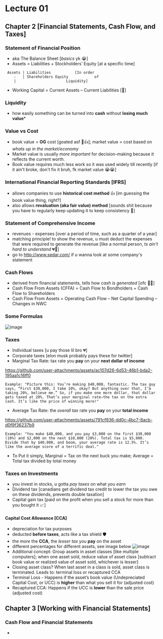 # Lecture 01
 
## Chapter 2 [Financial Statements, Cash Flow, and Taxes]
 
### Statement of Financial Position
 - aka The Balance Sheet [*basics* yk 😭]
 - Assets = Liabilities + Stockholders’ Equity [at a specific time]

```
 Assets | Liabilities			[In order
    -   | Shareholders Equity		 	 of
 	|					    Liquidity]
```
 - Working Capital = Current Assets – Current Liabilities [🤧]
 
### Liquidity
 - how easily something can be turned into **cash** without **losing much value***
 
### Value vs Cost
 - book value = **OG** cost [goated asf 🫡👍]; market value = cost based on *whats up in the market/economy*
 - Market value is usually *more important* for decision-making because it reflects the current worth.
 - Book value requires much less work so it was used widely till recently [if it ain't broke, don't fix it bruh, fk market value 😭😭]
 
### International Financial Reporting Standards [IFRS]
 - allows companies to use **historical cost method** 👍 [im guessing the book value thing, right?]
 - also allows **revaluation (aka fair value) method** [sounds shit because you have to regularly keep updating it to keep consistency 🤡]
 
### Statement of Comprehensive Income
 - revenues - expenses [over a period of time, such as a quarter of a year]
 - matching principle! to show the revenue, u must deduct the expenses that were required to generate the revenue [like a normal person, *ts ain't hard to understand* 💔🥀]
 - go to http://www.sedar.com/ if u wanna look at some company's statement
 
### Cash Flows
 - derived from financial statements, tells how *cash is generated* [ofc 😮‍💨]
 - Cash Flow From Assets (CFFA) = Cash Flow to Bondholders + Cash Flow to Shareholders
 - Cash Flow From Assets = Operating Cash Flow – Net Capital Spending – Changes in NWC

### Some Formulas
![image](https://github.com/user-attachments/assets/76463a4f-0b8c-4172-ad7f-ff392e7b461a)

### Taxes
 - Individual taxes [u pay those lil bro 💔]
 - Corporate taxes [elon musk probably pays these for twitter]
 - Marginal Tax Rate: tax rate you **pay** on your **next dollar of income**

https://github.com/user-attachments/assets/ac107d26-6d53-46b1-bda2-195aa1c16ff0

```
Example: "Picture this: You’re making $40,000, fantastic. The tax guy says, “First $30,000, I take 10%, okay? But anything over that, I’m taking 20%, believe me.” So, if you make one more dollar, that dollar gets taxed at 20%. That’s your marginal rate—the tax on the extra cash. It’s like the price of winning more!"
```
 - Average Tax Rate: the *overall tax* rate you **pay** on your **total income**

https://github.com/user-attachments/assets/791cf936-dd0c-4bc7-8acb-d0f9f36237b9

```
Example: "You make $40,000, and you pay $3,000 on the first $30,000 (10%) and $2,000 on the next $10,000 (20%). Total tax is $5,000. Divide that by $40,000, and boom, your average rate is 12.5%. It’s like the average score of a terrific deal."
```
- To Put it simply, Marginal = Tax on the next buck you make; Average = Total tax divided by total money

### Taxes on Investments
 - you invest in stocks, u gotta *pay taxes* on what you *earn*
 - Dividend tax [canadians get dividend tax credit to lower the tax you owe on these dividends, prevents double taxation]
 - Capital gain tax [paid on the profit when you sell a stock for more than you bought it 📈]

#### Capital Cost Allowance [CCA]
 - depreciation for tax purposes
 - deducted **before taxes**, acts like a tax shield 🛡️
 - the *more* the **CCA**, the *lesser tax* you **pay** on the asset
 - different percentages for different assets, see image below
![image](https://github.com/user-attachments/assets/f8a0377f-0e5f-474c-96f6-2844af05206b)
- Additional concept: Group assets in asset classes [like multiple computers]; when one asset sold, reduce value of asset class [subtract book value or realized value of asset sold, whichever is lesser]
- Closing asset class? When last asset in a class is sold, asset class is terminated. Leads to: terminal loss or recaptured CCA
- Terminal Loss - Happens if the asset’s book value (Undepreciated Capital Cost, or UCC) is **higher** than what you sell it for (adjusted cost)
- Recaptured CCA: Happens if the UCC is **lower** than the sale price (adjusted cost)

## Chapter 3 [Working with Financial Statements]

### Cash Flow and Financial Statements
 - 
